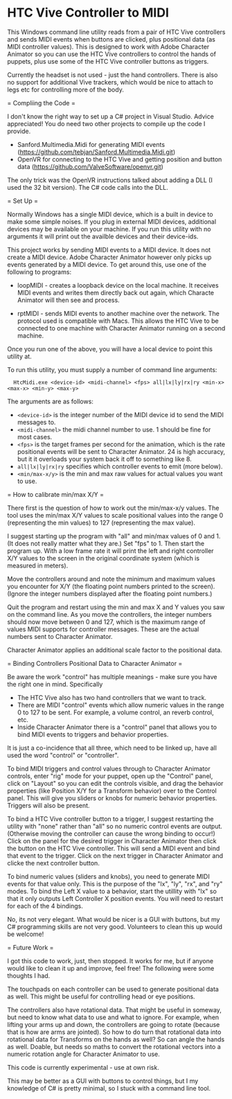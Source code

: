 HTC Vive Controller to MIDI
===========================

This Windows command line utility reads from a pair of HTC Vive controllers and
sends MIDI events when buttons are clicked, plus positional data (as MIDI
controller values).  This is designed to work with Adobe Character Animator so
you can use the HTC Vive controllers to control the hands of puppets, plus use
some of the HTC Vive controller buttons as triggers.

Currently the headset is not used - just the hand controllers. There is also
no support for additional Vive trackers, which would be nice to attach to
legs etc for controlling more of the body.

= Compliing the Code =

I don't know the right way to set up a C# project in Visual Studio. Advice
appreciated! You do need two other projects to compile up the code I provide.

 - Sanford.Multimedia.Midi for generating MIDI events (https://github.com/tebjan/Sanford.Multimedia.Midi.git)
 - OpenVR for connecting to the HTC Vive and getting position and button data (https://github.com/ValveSoftware/openvr.git)

The only trick was the OpenVR instructions talked about adding a DLL (I used
the 32 bit version). The C# code calls into the DLL.

= Set Up =

Normally Windows has a single MIDI device, which is a built in device to
make some simple noises. If you plug in external MIDI devices, additional
devices may be available on your machine. If you run this utility with no
arguments it will print out the availble devices and their device-ids.

This project works by sending MIDI events to a MIDI device. It does not create
a MIDI device. Adobe Character Animator however only picks up events generated
by a MIDI device. To get around this, use one of the following to programs:

 * loopMIDI - creates a loopback device on the local machine. It receives MIDI
   events and writes them directly back out again, which Characte Animator will
   then see and process.

 * rptMIDI - sends MIDI events to another machine over the network. The
   protocol used is compatible with Macs. This allows the HTC Vive to be
   connected to one machine with Character Animator running on a second
   machine.

Once you run one of the above, you will have a local device to point this
utility at.

To run this utility, you must supply a number of command line arguments:

      HtcMidi.exe <device-id> <midi-channel> <fps> all|lx|ly|rx|ry <min-x> <max-x> <min-y> <max-y>

The arguments are as follows:

* `<device-id>` is the integer number of the MIDI device id to send the MIDI messages to.
* `<midi-channel>` the midi channel number to use. 1 should be fine for most cases.
* `<fps>` is the target frames per second for the animation, which is the rate positional events will be sent to Character Animator. 24 is high accuracy, but it it overloads your system back it off to something like 8.
* `all|lx|ly|rx|ry` specifies which controller events to emit (more below).
* `<min/max-x/y>` is the min and max raw values for actual values you want to use.

= How to calibrate min/max X/Y =

There first is the question of how to work out the min/max-x/y values.
The tool uses the min/max X/Y values to scale positional values into the range
0 (representing the min values) to 127 (representing the max value).

I suggest starting up the program with "all" and min/max values of 0 and 1.
(It does not really matter what they are.) Set "fps" to 1. Then start the
program up. With a low frame rate it will print the left and right controller
X/Y values to the screen in the original coordinate system (which is measured
in meters).

Move the controllers around and note the minimum and maximum values you
encounter for X/Y (the floating point numbers printed to the screen).
(Ignore the integer numbers displayed after the floating point numbers.)

Quit the program and restart using the min and max X and Y values you saw on
the command line. As you move the controllers, the integer numbers should now
move between 0 and 127, which is the maximum range of values MIDI supports for
controller messages. These are the actual numbers sent to Character Animator.

Character Animator applies an additional scale factor to the positional data.

= Binding Controllers Positional Data to Character Animator =

Be aware the work "control" has multiple meanings - make sure you have the
right one in mind. Specifically

 - The HTC Vive also has two hand controllers that we want to track.
 - There are MIDI "control" events which allow numeric values in the range 0 to 127 to be sent. For example, a volume control, an reverb control, etc.
 - Inside Character Animator there is a "control" panel that allows you to bind MIDI events to triggers and behavior properties.

It is just a co-incidence that all three, which need to be linked up, have all
used the word "control" or "controller".

To bind MIDI triggers and control values through to Character Animator
controls, enter "rig" mode for your puppet, open up the "Control" panel,
click on "Layout" so you can edit the controls visible,
and drag the behavior properties (like Position X/Y for a Transform behavior)
over to the Control panel. This will give you sliders or knobs for numeric
behavior properties. Triggers will also be present.

To bind a HTC Vive controller button to a trigger, I suggest restarting the
utility with "none" rather than "all" so no numeric control events are output.
(Otherwise moving the controller can cause the wrong binding to occur!)
Click on the panel for the desired trigger in Character Animator then click the
button on the HTC Vive controller. This will send a MIDI event and bind that
event to the trigger. Click on the next trigger in Character Animator and
clicke the next controller button.

To bind numeric values (sliders and knobs), you need to generate MIDI events
for that value only. This is the purpose of the "lx", "ly", "rx", and "ry"
modes. To bind the Left X value to a behavior, start the utillity with "lx"
so that it only outputs Left Controller X position events. You will need to
restart for each of the 4 bindings.

No, its not very elegant. What would be nicer is a GUI with buttons, but
my C# programming skills are not very good. Volunteers to clean this up
would be welcome!

= Future Work =

I got this code to work, just, then stopped. It works for me, but if anyone
would like to clean it up and improve, feel free! The following were some
thoughts I had.

The touchpads on each controller can be used to generate positional data
as well. This might be useful for controlling head or eye positions.

The controllers also have rotational data. That might be useful in someway,
but need to know what data to use and what to ignore. For example, when lifting
your arms up and down, the controllers are going to rotate (because that is how
are arms are jointed). So how to do turn that rotational data into rotational
data for Transforms on the hands as well? So can angle the hands as well.
Doable, but needs so maths to convert the rotational vectors into a numeric
rotation angle for Character Animator to use.

This code is currently experimental - use at own risk.

This may be better as a GUI with buttons to control things, but I my
knowledge of C# is pretty minimal, so I stuck with a command line tool.

